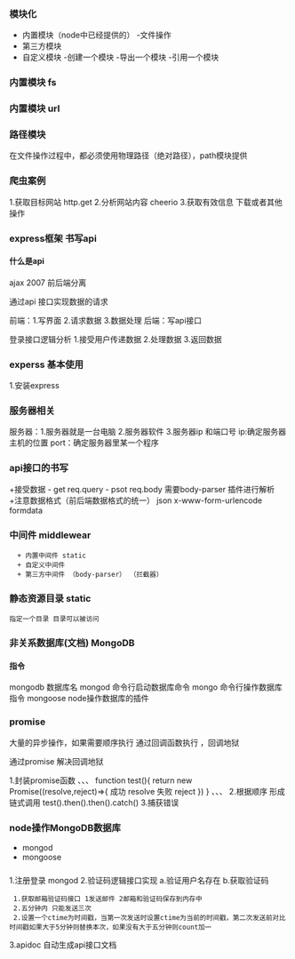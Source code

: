 ### 模块化
 + 内置模块（node中已经提供的）
  -文件操作
 + 第三方模块
 + 自定义模块
  -创建一个模块
  -导出一个模块
  -引用一个模块

### 内置模块 fs

### 内置模块 url

### 路径模块
 在文件操作过程中，都必须使用物理路径（绝对路径），path模块提供

### 爬虫案例
 1.获取目标网站 http.get
 2.分析网站内容 cheerio
 3.获取有效信息 下载或者其他操作

 ### express框架 书写api

 #### 什么是api
ajax 2007
前后端分离

通过api 接口实现数据的请求

前端：1.写界面 2.请求数据 3.数据处理
后端：写api接口

登录接口逻辑分析
1.接受用户传递数据
2.处理数据
3.返回数据

### experss 基本使用

1.安装express

### 服务器相关

服务器：1.服务器就是一台电脑  2.服务器软件  3.服务器ip 和端口号
ip:确定服务器主机的位置
port：确定服务器里某一个程序

### api接口的书写
  +接受数据
    - get req.query
    - psot req.body 需要body-parser 插件进行解析 
      +注意数据格式（前后端数据格式的统一） json x-www-form-urlencode formdata

### 中间件 middlewear
      + 内置中间件 static
      + 自定义中间件
      + 第三方中间件 （body-parser） （拦截器）

### 静态资源目录 static
    指定一个目录 目录可以被访问

 ### 非关系数据库(文档) MongoDB

 #### 指令
  mongodb  数据库名 
  mongod   命令行启动数据库命令
  mongo    命令行操作数据库指令
  mongoose node操作数据库的插件

  ### promise

  大量的异步操作，如果需要顺序执行 通过回调函数执行 ，回调地狱

  通过promise 解决回调地狱


  1.封装promise函数
  、、、
  function test(){
    return new Promise((resolve,reject)=>{
      成功 resolve
      失败 reject
    })
  }
  、、、
  2.根据顺序 形成链式调用
  test().then().then().catch()
  3.捕获错误
  ### node操作MongoDB数据库

  + mongod
  + mongoose

  ###
  1.注册登录 mongod
  2.验证码逻辑接口实现
    a.验证用户名存在
    b.获取验证码

     1.获取邮箱验证码接口 1发送邮件 2邮箱和验证码保存到内存中
     2.五分钟内 只能发送三次
     2.设置一个ctime为时间戳，当第一次发送时设置ctime为当前的时间戳，第二次发送前对比时间戳如果大于5分钟则替换本次，如果没有大于五分钟则count加一

  3.apidoc 自动生成api接口文档